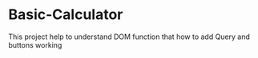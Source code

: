 # Basic-Calculator
This project help to understand DOM function that how to add Query and buttons working 
